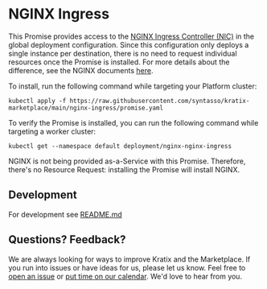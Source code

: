 # NGINX Ingress

This Promise provides access to the [NGINX Ingress Controller (NIC)](https://docs.nginx.com/nginx-ingress-controller/)
in the global deployment configuration. Since this configuration only deploys a
single instance per destination, there is no need to request individual resources once
the Promise is installed. For more details about the difference, see the NGINX
documents [here](https://docs.nginx.com/nginx-ingress-controller/installation/running-multiple-ingress-controllers/).

To install, run the following command while targeting your Platform cluster:
```
kubectl apply -f https://raw.githubusercontent.com/syntasso/kratix-marketplace/main/nginx-ingress/promise.yaml
```

To verify the Promise is installed, you can run the following command while
targeting a worker cluster:
```
kubectl get --namespace default deployment/nginx-nginx-ingress
```

NGINX is not being provided as-a-Service with this Promise. Therefore, there's no
Resource Request: installing the Promise will install NGINX.

## Development

For development see [README.md](./internal/README.md)

## Questions? Feedback?

We are always looking for ways to improve Kratix and the Marketplace. If you run into issues or have ideas for us, please let us know. Feel free to [open an issue](https://github.com/syntasso/kratix-marketplace/issues/new/choose) or [put time on our calendar](https://www.syntasso.io/contact-us). We'd love to hear from you.
